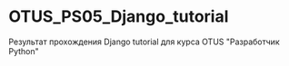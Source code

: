 # OTUS_PS05_Django_tutorial
Результат прохождения Django tutorial для курса OTUS "Разработчик Python"
